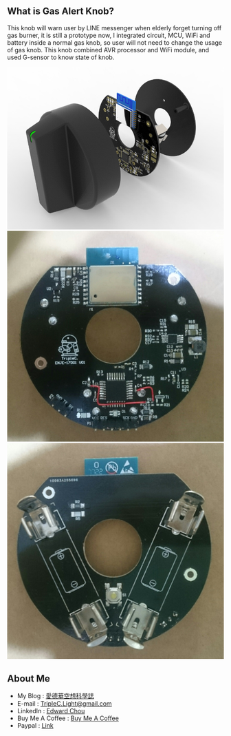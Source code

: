 ## What is Gas Alert Knob?
This knob will warn user by LINE messenger when elderly forget turning off gas burner, 
it is still a prototype now, I integrated circuit, MCU, 
WiFi and battery inside a normal gas knob, so user will not need to change the usage of gas knob. 
This knob combined AVR processor and WiFi module, and used G-sensor to know state of knob.

<center><img src="https://github.com/TripleC-Light/Gas-alert-knob/blob/master/image/3D_simulation.jpg?raw=true" width=600></center>
<center><img src="https://github.com/TripleC-Light/Gas-alert-knob/blob/master/image/PCB_front.JPG" width=600></center>
<center><img src="https://github.com/TripleC-Light/Gas-alert-knob/blob/master/image/PCB_back.JPG" width=600></center>

## About Me
 - My Blog : [愛德華空想科學誌](https://triplec-light.000webhostapp.com)
 - E-mail : TripleC.Light@gmail.com
 - LinkedIn : [Edward Chou](https://www.linkedin.com/in/edward-chou-42058912a)
 - Buy Me A Coffee : [Buy Me A Coffee](https://www.buymeacoffee.com/YrFKPo2)
 - Paypal : [Link](https://www.paypal.me/TripleCLight?locale.x=zh_TW)
 